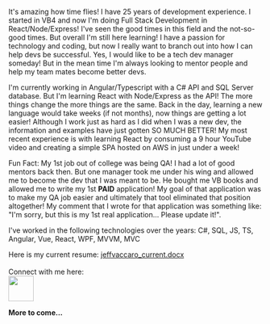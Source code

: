 It's amazing how time flies!  I have 25 years of development experience.  I started in VB4 and now I'm doing Full Stack Development in React/Node/Express!  I've seen the good times in this field and the not-so-good times.  But overall I'm still here learning!  I have a passion for technology and coding, but now I really want to branch out into how I can help devs be successful.  Yes, I would like to be a tech dev manager someday!  But in the mean time I'm always looking to mentor people and help my team mates become better devs.<br/>

I'm currently working in Angular/Typescript with a C# API and SQL Server database.  But I'm learning React with Node/Express as the API!  The more things change the more things are the same.  Back in the day, learning a new language would take weeks (if not months), now things are getting a lot easier!  Although I work just as hard as I did when I was a new dev, the information and examples have just gotten SO MUCH BETTER!  My most recent experience is with learning React by consuming a 9 hour YouTube video and creating a simple SPA hosted on AWS in just under a week!  <br/>

Fun Fact: My 1st job out of college was being QA!  I had a lot of good mentors back then.  But one manager took me under his wing and allowed me to become the dev that I was meant to be.  He bought me VB books and allowed me to write my 1st <b>PAID</b> application!  My goal of that application was to make my QA job easier and ultimately that tool eliminated that position altogether!  My comment that I wrote for that application was something like: "I'm sorry, but this is my 1st real application...  Please update it!".

I've worked in the following technologies over the years:
C#, SQL, JS, TS, Angular, Vue, React, WPF, MVVM, MVC 

Here is my current resume: [jeffvaccaro_current.docx](https://github.com/jeffvaccaro/jeffvaccaro/blob/main/vaccaro_resume2024.pdf) <br/><br/>
Connect with me here:<br/>
<a href="https://www.linkedin.com/in/jeffvaccaro/"><img src='https://github.com/jeffvaccaro/jeffvaccaro/assets/11790677/eca76eb3-2e53-45af-98f6-88e499355620' width='50'></a>

<b>More to come...</b>

<!--
**jeffvaccaro/jeffvaccaro** is a ✨ _special_ ✨ repository because its `README.md` (this file) appears on your GitHub profile.





Here are some ideas to get you started:

- 🔭 I’m currently working on ...
- 🌱 I’m currently learning ...
- 👯 I’m looking to collaborate on ...
- 🤔 I’m looking for help with ...
- 💬 Ask me about ...
- 📫 How to reach me: ...
- 😄 Pronouns: ...
- ⚡ Fun fact: ...
-->
